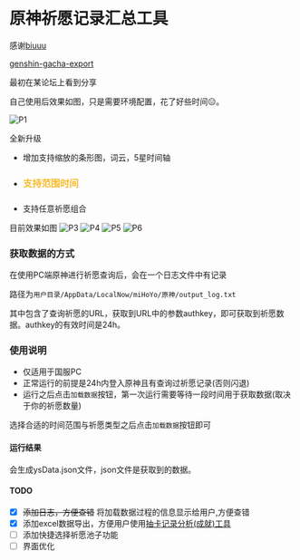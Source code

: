 原神祈愿记录汇总工具
====
感谢[biuuu](https://github.com/biuuu)

[genshin-gacha-export](https://github.com/biuuu/genshin-gacha-export)

最初在某论坛上看到分享

自己使用后效果如图，只是需要环境配置，花了好些时间😑。

![P1](https://cdn.jsdelivr.net/gh/ktKongTong/genshin-wish-data/pic/p1.png)

全新升级
- 增加支持缩放的条形图，词云，5星时间轴
- <h3 style="color:#f7ba2a">支持范围时间<h3>
- 支持任意祈愿组合

目前效果如图
![P3](https://cdn.jsdelivr.net/gh/ktKongTong/genshin-wish-data/pic/p3.png)
![P4](https://cdn.jsdelivr.net/gh/ktKongTong/genshin-wish-data/pic/p4.png)
![P5](https://cdn.jsdelivr.net/gh/ktKongTong/genshin-wish-data/pic/p5.png)
![P6](https://cdn.jsdelivr.net/gh/ktKongTong/genshin-wish-data/pic/p6.png)

### 获取数据的方式

在使用PC端原神进行祈愿查询后，会在一个日志文件中有记录

路径为`用户目录/AppData/LocalNow/miHoYo/原神/output_log.txt`

其中包含了查询祈愿的URL，获取到URL中的参数authkey，即可获取到祈愿数据。authkey的有效时间是24h。


### 使用说明
- 仅适用于国服PC
- 正常运行的前提是24h内登入原神且有查询过祈愿记录(否则闪退)
- 运行之后点击`加载数据`按钮，第一次运行需要等待一段时间用于获取数据(取决于你的祈愿数量)

选择合适的时间范围与祈愿类型之后点击`加载数据`按钮即可
#### 运行结果
会生成ysData.json文件，json文件是获取到的数据。

#### TODO
- [x] ~~添加日志，方便查错~~ 将加载数据过程的信息显示给用户,方便查错
- [x] 添加excel数据导出，方便用户使用[抽卡记录分析(成就)工具](https://genshin-gacha-analyzer.vercel.app/)
- [ ] 添加快捷选择祈愿池子功能
- [ ] 界面优化